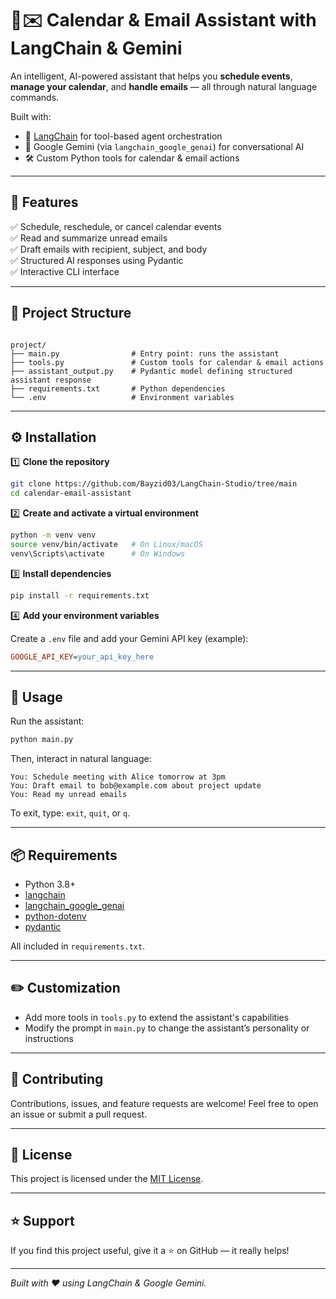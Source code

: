 # 📅✉️ Calendar & Email Assistant with LangChain & Gemini

An intelligent, AI-powered assistant that helps you **schedule events**, **manage your calendar**, and **handle emails** — all through natural language commands.

Built with:
- 🧠 [LangChain](https://github.com/langchain-ai/langchain) for tool-based agent orchestration
- 🔮 Google Gemini (via `langchain_google_genai`) for conversational AI
- 🛠️ Custom Python tools for calendar & email actions

---

## 🚀 Features
✅ Schedule, reschedule, or cancel calendar events  
✅ Read and summarize unread emails  
✅ Draft emails with recipient, subject, and body  
✅ Structured AI responses using Pydantic  
✅ Interactive CLI interface

---

## 📂 Project Structure
```

project/
├── main.py                # Entry point: runs the assistant
├── tools.py               # Custom tools for calendar & email actions
├── assistant_output.py    # Pydantic model defining structured assistant response
├── requirements.txt       # Python dependencies
└── .env                   # Environment variables

````

---

## ⚙️ Installation

1️⃣ **Clone the repository**
```bash
git clone https://github.com/Bayzid03/LangChain-Studio/tree/main
cd calendar-email-assistant
````

2️⃣ **Create and activate a virtual environment**

```bash
python -m venv venv
source venv/bin/activate   # On Linux/macOS
venv\Scripts\activate      # On Windows
```

3️⃣ **Install dependencies**

```bash
pip install -r requirements.txt
```

4️⃣ **Add your environment variables**

Create a `.env` file and add your Gemini API key (example):

```ini
GOOGLE_API_KEY=your_api_key_here
```

---

## 🧪 Usage

Run the assistant:

```bash
python main.py
```

Then, interact in natural language:

```text
You: Schedule meeting with Alice tomorrow at 3pm
You: Draft email to bob@example.com about project update
You: Read my unread emails
```

To exit, type: `exit`, `quit`, or `q`.

---

## 📦 Requirements

* Python 3.8+
* [langchain](https://pypi.org/project/langchain/)
* [langchain\_google\_genai](https://pypi.org/project/langchain-google-genai/)
* [python-dotenv](https://pypi.org/project/python-dotenv/)
* [pydantic](https://pypi.org/project/pydantic/)

All included in `requirements.txt`.

---

## ✏️ Customization

* Add more tools in `tools.py` to extend the assistant's capabilities
* Modify the prompt in `main.py` to change the assistant’s personality or instructions

---

## 🤝 Contributing

Contributions, issues, and feature requests are welcome!
Feel free to open an issue or submit a pull request.

---

## 📄 License

This project is licensed under the [MIT License](LICENSE).

---

## ⭐️ Support

If you find this project useful, give it a ⭐️ on GitHub — it really helps!

---

*Built with ❤️ using LangChain & Google Gemini.*
